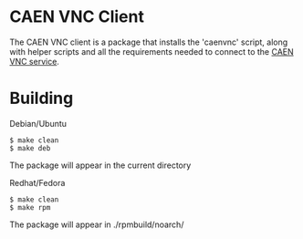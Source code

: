 CAEN VNC Client
===============

The CAEN VNC client is a package that installs the 'caenvnc' script, along with helper scripts and all the requirements needed to connect to the [CAEN VNC service](http://www.engin.umich.edu/caen/connect/vnc.html).

Building
========

Debian/Ubuntu

    $ make clean
    $ make deb

The package will appear in the current directory

Redhat/Fedora

    $ make clean
    $ make rpm

The package will appear in ./rpmbuild/noarch/
